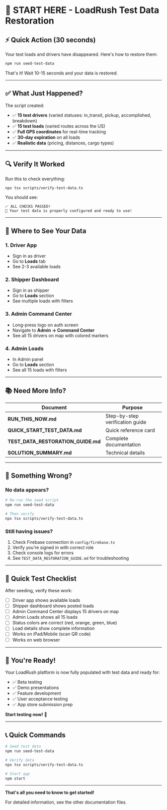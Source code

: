 # 🚀 START HERE - LoadRush Test Data Restoration

## ⚡ Quick Action (30 seconds)

Your test loads and drivers have disappeared. Here's how to restore them:

```bash
npm run seed-test-data
```

That's it! Wait 10-15 seconds and your data is restored.

---

## ✅ What Just Happened?

The script created:
- ✅ **15 test drivers** (varied statuses: in_transit, pickup, accomplished, breakdown)
- ✅ **15 test loads** (varied routes across the US)
- ✅ **Full GPS coordinates** for real-time tracking
- ✅ **30-day expiration** on all loads
- ✅ **Realistic data** (pricing, distances, cargo types)

---

## 🔍 Verify It Worked

Run this to check everything:

```bash
npx tsx scripts/verify-test-data.ts
```

You should see:
```
✅ ALL CHECKS PASSED!
🎉 Your test data is properly configured and ready to use!
```

---

## 📱 Where to See Your Data

### 1. Driver App
- Sign in as driver
- Go to **Loads** tab
- See 2-3 available loads

### 2. Shipper Dashboard
- Sign in as shipper
- Go to **Loads** section
- See multiple loads with filters

### 3. Admin Command Center
- Long-press logo on auth screen
- Navigate to **Admin → Command Center**
- See all 15 drivers on map with colored markers

### 4. Admin Loads
- In Admin panel
- Go to **Loads** section
- See all 15 loads with filters

---

## 📚 Need More Info?

| Document | Purpose |
|----------|---------|
| **RUN_THIS_NOW.md** | Step-by-step verification guide |
| **QUICK_START_TEST_DATA.md** | Quick reference card |
| **TEST_DATA_RESTORATION_GUIDE.md** | Complete documentation |
| **SOLUTION_SUMMARY.md** | Technical details |

---

## 🐛 Something Wrong?

### No data appears?
```bash
# Re-run the seed script
npm run seed-test-data

# Then verify
npx tsx scripts/verify-test-data.ts
```

### Still having issues?
1. Check Firebase connection in `config/firebase.ts`
2. Verify you're signed in with correct role
3. Check console logs for errors
4. See `TEST_DATA_RESTORATION_GUIDE.md` for troubleshooting

---

## 🎯 Quick Test Checklist

After seeding, verify these work:

- [ ] Driver app shows available loads
- [ ] Shipper dashboard shows posted loads
- [ ] Admin Command Center displays 15 drivers on map
- [ ] Admin Loads shows all 15 loads
- [ ] Status colors are correct (red, orange, green, blue)
- [ ] Load details show complete information
- [ ] Works on iPad/Mobile (scan QR code)
- [ ] Works on web browser

---

## 🎉 You're Ready!

Your LoadRush platform is now fully populated with test data and ready for:
- ✅ Beta testing
- ✅ Demo presentations
- ✅ Feature development
- ✅ User acceptance testing
- ✅ App store submission prep

**Start testing now!** 🚀

---

## 📞 Quick Commands

```bash
# Seed test data
npm run seed-test-data

# Verify data
npx tsx scripts/verify-test-data.ts

# Start app
npm start
```

---

**That's all you need to know to get started!**

For detailed information, see the other documentation files.
